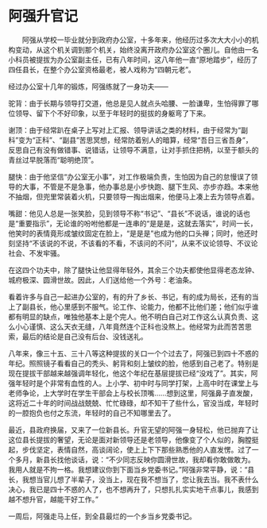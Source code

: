 # 阿强升官记
　　阿强从学校一毕业就分到政府办公室，十多年来，他经历过多次大大小小的机构变动，从这个机关调到那个机关，始终没离开政府办公室这个圈儿。自他由一名小科员被提拔为办公室副主任，已有八年时间，这八年他一直“原地踏步”，经历了四任县长，在整个办公室资格最老，被人戏称为“四朝元老”。 

 经过办公室十几年的锻炼，阿强练就了一身功夫—— 

 驼背：由于长期与领导打交道，他总是见人就点头哈腰、一脸谦卑，生怕得罪了哪位领导、留下个不好印象，以至于年轻时的挺拔的身躯弯了下来。 

 谢顶：由于经常趴在桌子上写对上汇报、领导讲话之类的材料，由于经常为“副科”变为“正科”、“副县”苦思冥想，经常防着别人的暗算，经常“吾日三省吾身”，反思自己有没有做错事、说错话，让领导不满意，让对手抓住把柄，以至于额头的青丝过早脱落而“聪明绝顶”。 

 腿快：由于他坚信“办公室无小事”，对工作极端负责，生怕因为自己的怠慢误了领导的大事，不管是不是急事，他办事总是小步快跑、腿下生风、亦步亦趋。本来他不抽烟，但兜里常装着火机，只要领导一掏出烟来，他便马上凑上去为领导点着。 

 嘴甜：他见人总是一张笑脸，见到领导不称“书记”、“县长”不说话，谁说的话也是“重要指示”，无论谁的吩咐他都是一连串的“是是是，这就去落实”，时间一长，他笑时的表情竟形成皱纹固定在脸上，“是是是”也成为他的口头禅；同时，他还时刻坚持“不该说的不说，不该看的不看，不该问的不问”，从来不议论领导、不议论社会、不发牢骚。 

 在这四个功夫中，除了腿快让他显得年轻外，其余三个功夫都使他显得老态龙钟、城府极深、圆滑世故。因此，人们送给他一个外号：老油条。 

 看着许多与自己一起进办公室的，有的升了乡长、书记，有的成为局长，还有的当上了副县长，他心里感到不服气。论工作、论能力，他都不比他们差；他们似乎谁都有明显的缺点，唯独他基本上是个完人。他不明白自己对工作这么认真负责、这么小心谨慎、这么天衣无缝，八年竟然连个正科也没熬上。他经常为此而苦苦思索，最后的结论是自己没有后台、没钱送礼。 

 八年来，像三十五、三十八等这种提拔的关口一个个过去了，阿强已到四十不惑的年纪。照照镜子看看自己的秃头、躬背和刻上皱纹的脸，他感到自己老了。特别是现在提拔干部越来越强调年轻化，他这个年纪在基层提拔已经“没戏了”。其实，阿强年轻时是个非常有血性的人。上小学、初中时与同学打架，上高中时在课堂上与老师争论，上大学时在学生干部会上与校长顶嘴……想到这里，阿强鼻子直发酸，这将近二十年的时间战战兢兢、忙忙碌碌，却不知干了些什么，官没当成，年轻时的一腔抱负也付之东流，年轻时的自己不知哪里去了。 

 最近，县政府换届，又来了一位新县长。升官无望的阿强一身轻松，他已抛弃了让这位县长提拔的奢望，无论是面对新领导还是老领导，他像变了个人似的，胸膛挺起，步伐坚定，表情自然，高谈阔论，使上上下下那些熟悉他的人直发愣。过了一个多月，新县长找他谈话，说：“不少同志反映你圆滑世故，我却看你敢做敢为。我用人就是不拘一格。我想建议你到下面当乡党委书记。”阿强非常平静，说：“县长，我想当官儿想了半辈子，没当上，现在我不想当了，您让我去当。我不表什么决心，我已是四十不惑的人了，也不想再升了，只想扎扎实实地干点事儿，我感到越不想升官，越能干好工作。” 

 一周后，阿强走马上任，到全县最烂的一个乡当乡党委书记。
  